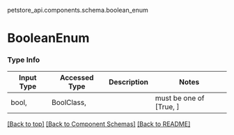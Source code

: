 <a name="top"></a>
petstore_api.components.schema.boolean_enum
# BooleanEnum

### Type Info
Input Type | Accessed Type | Description | Notes
------------ | ------------- | ------------- | -------------
bool,  | BoolClass,  |  | must be one of [True, ]

[[Back to top]](#top) [[Back to Component Schemas]](../../../README.md#Component-Schemas) [[Back to README]](../../../README.md)
